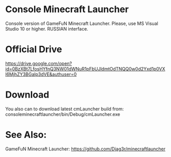 # Console Minecraft Launcher
Console version of GameFuN Minecraft Launcher. Please, use MS Visual Studio 10 or higher. RUSSIAN interface.

# Official Drive
https://drive.google.com/open?id=0BzXBt7LfosHYfnQ3NW01dWNuR1pFbUJldmtOdTNQQ0w0d2Yxd1p0VXl6MjhZY3BGalp3dVE&authuser=0

# Download
You also can to download latest cmLauncher build from: consoleminecraftlauncher/bin/Debug/cmLauncher.exe

# See Also:
GameFuN Minecraft Launcher: https://github.com/Djag3r/minecraftlauncher


